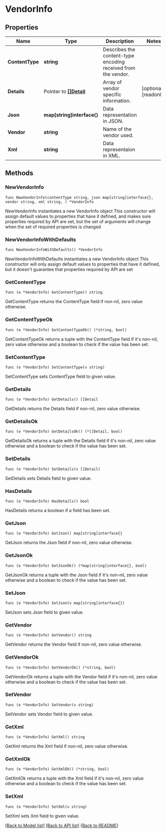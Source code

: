 # VendorInfo

## Properties

Name | Type | Description | Notes
------------ | ------------- | ------------- | -------------
**ContentType** | **string** | Describes the content-type encoding received from the vendor. | 
**Details** | Pointer to [**[]Detail**](Detail.md) | Array of vendor specific information. | [optional] [readonly] 
**Json** | **map[string]interface{}** | Data representation in JSON. | 
**Vendor** | **string** | Name of the vendor used. | 
**Xml** | **string** | Data representaion in XML. | 

## Methods

### NewVendorInfo

`func NewVendorInfo(contentType string, json map[string]interface{}, vendor string, xml string, ) *VendorInfo`

NewVendorInfo instantiates a new VendorInfo object
This constructor will assign default values to properties that have it defined,
and makes sure properties required by API are set, but the set of arguments
will change when the set of required properties is changed

### NewVendorInfoWithDefaults

`func NewVendorInfoWithDefaults() *VendorInfo`

NewVendorInfoWithDefaults instantiates a new VendorInfo object
This constructor will only assign default values to properties that have it defined,
but it doesn't guarantee that properties required by API are set

### GetContentType

`func (o *VendorInfo) GetContentType() string`

GetContentType returns the ContentType field if non-nil, zero value otherwise.

### GetContentTypeOk

`func (o *VendorInfo) GetContentTypeOk() (*string, bool)`

GetContentTypeOk returns a tuple with the ContentType field if it's non-nil, zero value otherwise
and a boolean to check if the value has been set.

### SetContentType

`func (o *VendorInfo) SetContentType(v string)`

SetContentType sets ContentType field to given value.


### GetDetails

`func (o *VendorInfo) GetDetails() []Detail`

GetDetails returns the Details field if non-nil, zero value otherwise.

### GetDetailsOk

`func (o *VendorInfo) GetDetailsOk() (*[]Detail, bool)`

GetDetailsOk returns a tuple with the Details field if it's non-nil, zero value otherwise
and a boolean to check if the value has been set.

### SetDetails

`func (o *VendorInfo) SetDetails(v []Detail)`

SetDetails sets Details field to given value.

### HasDetails

`func (o *VendorInfo) HasDetails() bool`

HasDetails returns a boolean if a field has been set.

### GetJson

`func (o *VendorInfo) GetJson() map[string]interface{}`

GetJson returns the Json field if non-nil, zero value otherwise.

### GetJsonOk

`func (o *VendorInfo) GetJsonOk() (*map[string]interface{}, bool)`

GetJsonOk returns a tuple with the Json field if it's non-nil, zero value otherwise
and a boolean to check if the value has been set.

### SetJson

`func (o *VendorInfo) SetJson(v map[string]interface{})`

SetJson sets Json field to given value.


### GetVendor

`func (o *VendorInfo) GetVendor() string`

GetVendor returns the Vendor field if non-nil, zero value otherwise.

### GetVendorOk

`func (o *VendorInfo) GetVendorOk() (*string, bool)`

GetVendorOk returns a tuple with the Vendor field if it's non-nil, zero value otherwise
and a boolean to check if the value has been set.

### SetVendor

`func (o *VendorInfo) SetVendor(v string)`

SetVendor sets Vendor field to given value.


### GetXml

`func (o *VendorInfo) GetXml() string`

GetXml returns the Xml field if non-nil, zero value otherwise.

### GetXmlOk

`func (o *VendorInfo) GetXmlOk() (*string, bool)`

GetXmlOk returns a tuple with the Xml field if it's non-nil, zero value otherwise
and a boolean to check if the value has been set.

### SetXml

`func (o *VendorInfo) SetXml(v string)`

SetXml sets Xml field to given value.



[[Back to Model list]](../README.md#documentation-for-models) [[Back to API list]](../README.md#documentation-for-api-endpoints) [[Back to README]](../README.md)


